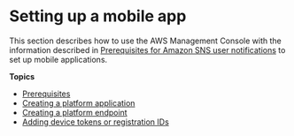 # Setting up a mobile app<a name="mobile-push-send"></a>

 This section describes how to use the AWS Management Console with the information described in [Prerequisites for Amazon SNS user notifications](sns-prerequisites-for-mobile-push-notifications.md) to set up mobile applications\.

**Topics**
+ [Prerequisites](sns-prerequisites-for-mobile-push-notifications.md)
+ [Creating a platform application](mobile-push-send-register.md)
+ [Creating a platform endpoint](mobile-platform-endpoint.md)
+ [Adding device tokens or registration IDs](mobile-push-send-devicetoken.md)